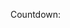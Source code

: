 Countdown:

<?lua
local result = pandoc.Inlines{}
for i = 10, 0, -1 do
  result:insert(pandoc.Str(tostring(i)))
  if 0 < i then
    result:insert(pandoc.Str ',')
    result:insert(pandoc.Space())
  end
end
return pandoc.Para(result)
?>

